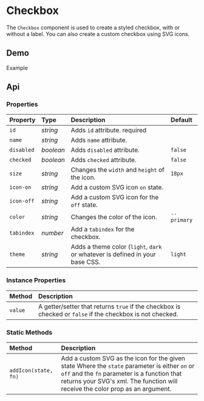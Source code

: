 # Checkbox

The `Checkbox` component is used to create a styled checkbox, with or without a label. You can also create a custom checkbox using SVG icons.

## Demo

<div class="example">
  <div class="header">Example</div>
  <div class="content">
    <tonic-checkbox
      id="tonic-checkbox-example"
      checked="true"
      label="Checkbox with Label">
    </tonic-checkbox>
  </div>
</div>

<!--
### Custom Checkbox

<div class="example">
  <div class="header">Example</div>
  <div class="content">
    <tonic-checkbox
      id="custom-checkbox-example"
      size="40px"
      color="red"
      checked="false"
      icon-on="/sprite.svg#custom_on"
      icon-off="/sprite.svg#custom_off">
    </tonic-checkbox>
  </div>
</div>

## Code

#### HTML
```html
<tonic-checkbox
  id="tonic-checkbox-example"
  label="Checkbox with Label">
</tonic-checkbox>
```

--- -->

<!-- To create a custom SVG checkbox, pass in the properties `icon-on` and `icon-off` to set  different icons for each checked state.

#### HTML

```html
<tonic-checkbox
  id="custom-checkbox-example"
  size="40px"
  color="red"
  icon-on="./sprite.svg#custom_on"
  icon-off="./sprite.svg#custom_off">
</tonic-checkbox>
``` -->

## Api

### Properties

| Property | Type | Description | Default |
| :--- | :--- | :--- | :--- |
| `id` | *string* | Adds `id` attribute. <span class="req">required</span> |  |
| `name` | *string* | Adds `name` attribute. |  |
| `disabled` | *boolean* | Adds `disabled` attribute. | `false` |
| `checked` | *boolean* | Adds `checked` attribute. | `false` |
| `size` | *string* | Changes the `width` and `height` of the icon. | `18px` |
| `icon-on` | *string* | Add a custom SVG icon `on` state. |  |
| `icon-off` | *string* | Add a custom SVG icon for the `off` state. |  |
| `color` | *string* | Changes the color of the icon. | `--primary` |
| `tabindex` | *number* | Add a `tabindex` for the checkbox. | |
| `theme` | *string* | Adds a theme color (`light`, `dark` or whatever is defined in your base CSS. | `light` |

### Instance Properties

| Method | Description |
| :--- | :--- |
| `value` | A getter/setter that returns `true` if the checkbox is checked or `false` if the checkbox is not checked. |

### Static Methods

| Method | Description |
| :--- | :--- |
| `addIcon(state, fn)` | Add a custom SVG as the icon for the given state Where the `state` parameter is either `on` or `off` and the `fn` parameter is a function that returns your SVG's xml. The function will receive the color prop as an argument. |
